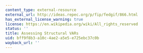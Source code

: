 ```yaml
---
content_type: external-resource
external_url: http://ideas.repec.org/p/fip/fedgif/866.html
has_external_license_warning: true
license: https://en.wikipedia.org/wiki/All_rights_reserved
status: ''
title: Assessing Structural VARs
uid: bff9f8b3-a10c-4ae2-a5e5-e725ebc37c0b
wayback_url: ''
---
```


